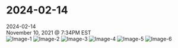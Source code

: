 # 2024-02-14
2024-02-14  
November 10, 2021 @ 7:34PM EST  
![Image-1](2024-02-14\2024-02-14_1.png)
![Image-2](2024-02-14\2024-02-14_2.png)
![Image-3](2024-02-14\2024-02-14_3.png)
![Image-4](2024-02-14\2024-02-14_4.png)
![Image-5](2024-02-14\2024-02-14_5.png)
![Image-6](2024-02-14\2024-02-14_6.png)

